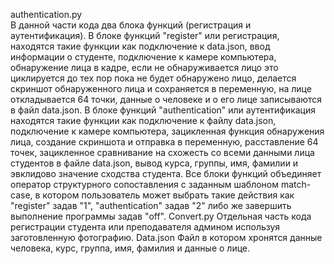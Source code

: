 authentication.py    
    В данной части кода два блока функций (регистрация и аутентификация). 
    В блоке функций "register" или регистрация, находятся такие функции как подключение к data.json, 
ввод информации о студенте, подключение к камере компьютера, обнаружение лица в кадре, если не обнаруживается 
лицо это циклируется до тех пор пока не будет обнаружено лицо, делается скриншот обнаруженного лица и сохраняется 
в переменную,  на лице откладывается 64 точки, данные о человеке и о его лице записываются в файл data.json.
    В блоке функций "authentication" или аутентификация находятся такие функции как подключение к файлу data.json, 
подключение к камере компьютера, зацикленная функция обнаружения лица, создание скриншота и отправка в переменную, 
расставление 64 точек, зацикленное сравнивание на схожесть со всеми данными лица студентов в файле data.json, 
вывод курса, группы, имя, фамилии и эвклидово значение сходства студента.
    Все блоки функций объединяет оператор структурного сопоставления с заданным шаблоном match-case, в котором 
пользователь может выбрать такие действия как "register" задав "1", "authentication" задав "2" либо же завершить 
выполнение программы задав "off".
Convert.py
    Отдельная часть кода регистрации студента или преподавателя админом используя заготовленную фотографию.
Data.json
    Файл в котором хронятся данные человека, курс, группа, имя, фамилия и данные о лице.
